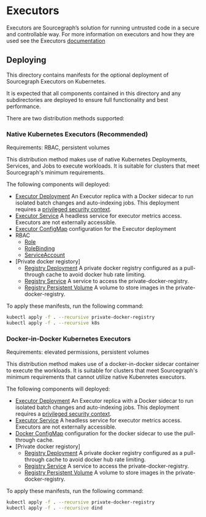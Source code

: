 # Executors

Executors are Sourcegraph’s solution for running untrusted code in a secure and controllable way. For more information on executors and how they are used see the Executors [documentation](https://docs.sourcegraph.com/admin/executors)

## Deploying

This directory contains manifests for the optional deployment of Sourcegraph Executors on Kubernetes.

It is expected that all components contained in this directory and any subdirectories are deployed to ensure full functionality and best performance.

There are two distribution methods supported:

### Native Kubernetes Executors (Recommended)
Requirements: RBAC, persistent volumes

This distribution method makes use of native Kubernetes Deployments, Services, and Jobs to execute workloads. It is suitable for clusters that meet Sourcegraph's minimum requirements.

The following components will deployed:
- [Executor Deployment](./executor/k8s/executor.Deployment.yaml) An Executor replica with a Docker sidecar to run isolated batch changes and auto-indexing jobs. This deployment requires a [privileged security context](https://kubernetes.io/docs/concepts/security/pod-security-standards/).
- [Executor Service](./executor/k8s/executor.Service.yaml) A headless service for executor metrics access. Executors are not externally accessible.
- [Executor ConfigMap](./executor/k8s/executor.ConfigMap.yaml) configuration for the Executor deployment
- RBAC
  - [Role](./executor/k8s/rbac/executor.Role.yaml) 
  - [RoleBinding](./executor/k8s/rbac/executor.RoleBinding.yaml) 
  - [ServiceAccount](./executor/k8s/rbac/executor.ServiceAccount.yaml) 
- [Private docker registory]
  - [Registry Deployment](./private-docker-registry/private-docker-registry.Deployment.yaml) A private docker registry configured as a pull-through cache to avoid docker hub rate limiting.
  - [Registry Service](./private-docker-registry/private-docker-registry.Service.yaml) A service to access the private-docker-registry.
  - [Registry Persistent Volume](./private-docker-registry/private-docker-registry.PersistentVolumeClaim.yaml) A volume to store images in the private-docker-registry.

To apply these manifests, run the following command:

```bash
kubectl apply -f . --recursive private-docker-registry
kubectl apply -f . --recursive k8s
```

### Docker-in-Docker Kubernetes Executors
Requirements: elevated permissions, persistent volumes

This distribution method makes use of a docker-in-docker sidecar container to execute the workloads. It is suitable for clusters that meet Sourcegraph's minimum requirements that cannot utilize native Kubenretes executors.

The following components will deployed:
- [Executor Deployment](./executor/dind/executor.Deployment.yaml) An Executor replica with a Docker sidecar to run isolated batch changes and auto-indexing jobs. This deployment requires a [privileged security context](https://kubernetes.io/docs/concepts/security/pod-security-standards/).
- [Executor Service](./executor/dind/executor.Service.yaml) A headless service for executor metrics access. Executors are not externally accessible.
- [Docker ConfigMap](./executor/dind/docker-daemon.ConfigMap.yaml) configuration for the docker sidecar to use the pull-through cache.
- [Private docker registory]
  - [Registry Deployment](./private-docker-registry/private-docker-registry.Deployment.yaml) A private docker registry configured as a pull-through cache to avoid docker hub rate limiting.
  - [Registry Service](./private-docker-registry/private-docker-registry.Service.yaml) A service to access the private-docker-registry.
  - [Registry Persistent Volume](./private-docker-registry/private-docker-registry.PersistentVolumeClaim.yaml) A volume to store images in the private-docker-registry.

To apply these manifests, run the following command:

```bash
kubectl apply -f . --recursive private-docker-registry
kubectl apply -f . --recursive dind
```

